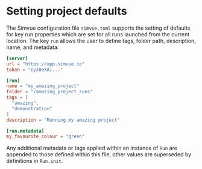 # Setting project defaults
The Simvue configuration file `simvue.toml` supports the setting of defaults for key run properties which are set for all runs launched from the current location.
The key `run` allows the user to define tags, folder path, description, name, and metadata:

```toml
[server]
url = "https://app.simvue.io"
token = "eyJ0eXAi..."

[run]
name = "my_amazing_project"
folder = "/amazing_project_runs"
tags = [
  "amazing",
  "demonstration"
]
description = "Running my amazing project"

[run.metadata]
my_favourite_colour = "green"
```

Any additional metadata or tags applied within an instance of `Run` are appended to those defined within this file, other values are superseded by definitions in `Run.init`.
